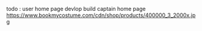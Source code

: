 todo :
user home page devlop
build captain home page 
https://www.bookmycostume.com/cdn/shop/products/400000_3_2000x.jpg